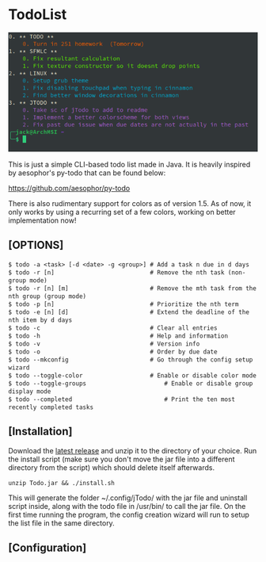 # TodoList

![Screenshot](https://raw.githubusercontent.com/Jfeatherstone/jTodo/master/screenshot.png)

This is just a simple CLI-based todo list made in Java. It is heavily inspired by aesophor's py-todo that can be found below:

https://github.com/aesophor/py-todo

There is also rudimentary support for colors as of version 1.5.
As of now, it only works by using a recurring set of a few colors, working on better implementation now!

## [OPTIONS]

```
$ todo -a <task> [-d <date> -g <group>]	# Add a task n due in d days
$ todo -r [n]							# Remove the nth task (non-group mode)
$ todo -r [n] [m]						# Remove the mth task from the nth group (group mode)
$ todo -p [n]							# Prioritize the nth term
$ todo -e [n] [d]						# Extend the deadline of the nth item by d days
$ todo -c								# Clear all entries
$ todo -h								# Help and information
$ todo -v								# Version info
$ todo -o								# Order by due date
$ todo --mkconfig						# Go through the config setup wizard
$ todo --toggle-color					# Enable or disable color mode
$ todo --toggle-groups						# Enable or disable group display mode
$ todo --completed							# Print the ten most recently completed tasks
```

## [Installation]
Download the [latest release](https://github.com/Jfeatherstone/jTodo/releases/tag/2.0) and unzip it to the directory of your choice. Run the install script (make sure you don't move the jar file into a different directory from the script) which should delete itself afterwards.
```
unzip Todo.jar && ./install.sh
```
This will generate the folder ~/.config/jTodo/ with the jar file and uninstall script inside, along with the todo file in /usr/bin/ to call the jar file. On the first time running the program, the config creation wizard will run to setup the list file in the same directory.

## [Configuration]


